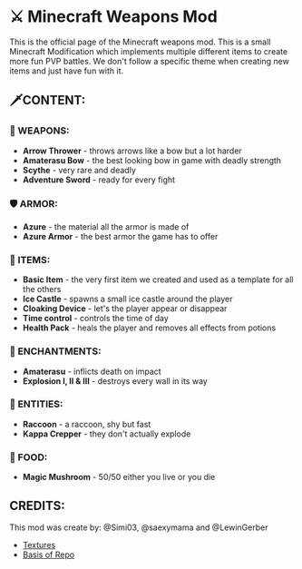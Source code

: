 # ⚔ Minecraft Weapons Mod

This is the official page of the Minecraft weapons mod. 
This is a small Minecraft Modification which implements
multiple different items to create more fun PVP battles.
We don't follow a specific theme when creating new items 
and just have fun with it.

## 🗡CONTENT:

### 🔫 WEAPONS:
  - **Arrow Thrower** - throws arrows like a bow but a lot harder
  - **Amaterasu Bow** - the best looking bow in game with deadly strength
  - **Scythe** - very rare and deadly
  - **Adventure Sword** - ready for every fight

### 🛡 ARMOR:
  - **Azure** - the material all the armor is made of
  - **Azure Armor** - the best armor the game has to offer

### 🎲 ITEMS:
  - **Basic Item** - the very first item we created and used as a template for all the others
  - **Ice Castle** - spawns a small ice castle around the player 
  - **Cloaking Device** - let's the player appear or disappear
  - **Time control** - controls the time of day
  - **Health Pack** - heals the player and removes all effects from potions

### 📙 ENCHANTMENTS: 
  - **Amaterasu** - inflicts death on impact
  - **Explosion I, II & III** - destroys every wall in its way

### 🦝 ENTITIES:
  - **Raccoon** - a raccoon, shy but fast
  - **Kappa Crepper** - they don't actually explode

### 🍜 FOOD:
  - **Magic Mushroom** - 50/50 either you live or you die


## CREDITS:
This mod was create by: @Simi03, @saexymama and @LewinGerber

+ [Textures](https://minecraft.novaskin.me/search?q=textures%20png)
+ [Basis of Repo](https://github.com/LewinGerber/src-Java-Modification-)
